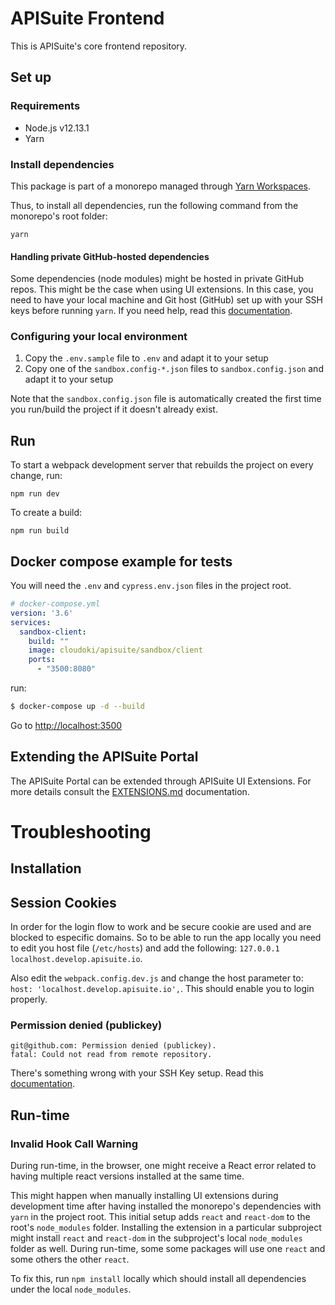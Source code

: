 # APISuite Frontend

This is APISuite's core frontend repository.

## Set up

### Requirements

* Node.js v12.13.1
* Yarn

### Install dependencies

This package is part of a monorepo managed through [Yarn Workspaces](https://classic.yarnpkg.com/en/docs/workspaces/).

Thus, to install all dependencies, run the following command from the monorepo's root folder:

    yarn

#### Handling private GitHub-hosted dependencies

Some dependencies (node modules) might be hosted in private GitHub repos. This might be the case when using UI extensions. In this case, you need to have your local machine and Git host (GitHub) set up with your SSH keys before running `yarn`. If you need help, read this [documentation](https://docs.github.com/en/github/authenticating-to-github/generating-a-new-ssh-key-and-adding-it-to-the-ssh-agent).

### Configuring your local environment

1. Copy the `.env.sample` file to `.env` and adapt it to your setup
1. Copy one of the `sandbox.config-*.json` files to `sandbox.config.json` and adapt it to your setup

Note that the `sandbox.config.json` file is automatically created the first time you run/build the project if it doesn't already exist.

## Run

To start a webpack development server that rebuilds the project on every change, run:

    npm run dev

To create a build:

    npm run build

## Docker compose example for tests

You will need the `.env` and `cypress.env.json` files in the project root.

```yml
# docker-compose.yml
version: '3.6'
services:
  sandbox-client:
    build: ""
    image: cloudoki/apisuite/sandbox/client
    ports:
      - "3500:8080"
```

run:

```bash
$ docker-compose up -d --build
```

Go to [http://localhost:3500](http://localhost:3500)

## Extending the APISuite Portal

The APISuite Portal can be extended through APISuite UI Extensions. For more details consult the [EXTENSIONS.md](EXTENSIONS.md) documentation.

# Troubleshooting

## Installation

## Session Cookies

In order for the login flow to work and be secure cookie are used and are blocked to especific domains. So to be able to run the app locally you need to edit you host file (`/etc/hosts`) and add the following: `127.0.0.1       localhost.develop.apisuite.io`.

Also edit the `webpack.config.dev.js` and change the host parameter to: `host: 'localhost.develop.apisuite.io',`. This should enable you to login properly.

### Permission denied (publickey)

```
git@github.com: Permission denied (publickey).
fatal: Could not read from remote repository.
```

There's something wrong with your SSH Key setup. Read this [documentation](https://docs.github.com/en/github/authenticating-to-github/generating-a-new-ssh-key-and-adding-it-to-the-ssh-agent).

## Run-time

### Invalid Hook Call Warning

During run-time, in the browser, one might receive a React error related to having multiple react versions installed at the same time.

This might happen when manually installing UI extensions during development time after having installed the monorepo's dependencies with `yarn` in the project root. This initial setup adds `react` and `react-dom` to the root's `node_modules` folder. Installing the extension in a particular subproject might install `react` and `react-dom` in the subproject's local `node_modules` folder as well. During run-time, some some packages will use one `react` and some others the other `react`.

To fix this, run `npm install` locally which should install all dependencies under the local `node_modules`.
